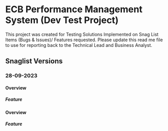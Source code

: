 # ECB Performance Management System (Dev Test Project)

This project was created for Testing Solutions Implemented on Snag List Items (Bugs & Issues)/ Features requested. Please update this read me file to use for reporting back to the Technical Lead and Business Analyst.

## Snaglist Versions

### 28-09-2023
#### Overview
##### Feature
#### Overview
##### Feature

